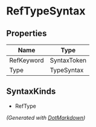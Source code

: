 # RefTypeSyntax

## Properties

| Name       | Type        |
| ---------- | ----------- |
| RefKeyword | SyntaxToken |
| Type       | TypeSyntax  |

## SyntaxKinds

* RefType

*\(Generated with [DotMarkdown](http://github.com/JosefPihrt/DotMarkdown)\)*